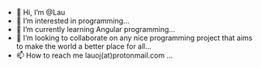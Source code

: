 - 👋 Hi, I’m @Lau
- 👀 I’m interested in programming...
- 🌱 I’m currently learning Angular programming...
- 💞️ I’m looking to collaborate on any nice programming project that aims to make the world a better place for all...
- 📫 How to reach me lauoj(at)protonmail.com ...

<!---
LauOJ/LauOJ is a ✨ special ✨ repository because its `README.md` (this file) appears on your GitHub profile.
You can click the Preview link to take a look at your changes.
--->
